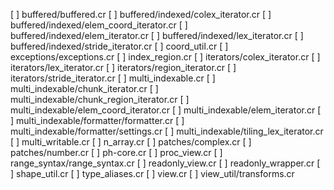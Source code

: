 [ ] buffered/buffered.cr
[ ] buffered/indexed/colex_iterator.cr
[ ] buffered/indexed/elem_coord_iterator.cr
[ ] buffered/indexed/elem_iterator.cr
[ ] buffered/indexed/lex_iterator.cr
[ ] buffered/indexed/stride_iterator.cr
[ ] coord_util.cr
[ ] exceptions/exceptions.cr
[ ] index_region.cr
[ ] iterators/colex_iterator.cr
[ ] iterators/lex_iterator.cr
[ ] iterators/region_iterator.cr
[ ] iterators/stride_iterator.cr
[ ] multi_indexable.cr
[ ] multi_indexable/chunk_iterator.cr
[ ] multi_indexable/chunk_region_iterator.cr
[ ] multi_indexable/elem_coord_iterator.cr
[ ] multi_indexable/elem_iterator.cr
[ ] multi_indexable/formatter/formatter.cr
[ ] multi_indexable/formatter/settings.cr
[ ] multi_indexable/tiling_lex_iterator.cr
[ ] multi_writable.cr
[ ] n_array.cr
[ ] patches/complex.cr
[ ] patches/number.cr
[ ] ph-core.cr
[ ] proc_view.cr
[ ] range_syntax/range_syntax.cr
[ ] readonly_view.cr
[ ] readonly_wrapper.cr
[ ] shape_util.cr
[ ] type_aliases.cr
[ ] view.cr
[ ] view_util/transforms.cr
